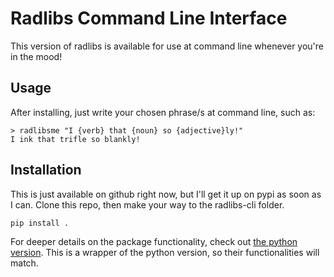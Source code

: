 # Radlibs Command Line Interface

This version of radlibs is available for use at command line whenever you're in the mood!

## Usage

After installing, just write your chosen phrase/s at command line, such as:

```
> radlibsme "I {verb} that {noun} so {adjective}ly!"
I ink that trifle so blankly!
```

## Installation

This is just available on github right now, but I'll get it up on pypi as soon as I can. Clone this repo, then make your way to the radlibs-cli folder.

```
pip install .
```

For deeper details on the package functionality, check out [the python version](https://github.com/skirmer/radlibs). This is a wrapper of the python version, so their functionalities will match.
